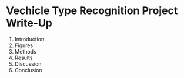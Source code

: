 # Vechicle Type Recognition Project Write-Up

1. Introduction 
3. Figures
4. Methods
5. Results
6. Discussion
7. Conclusion
